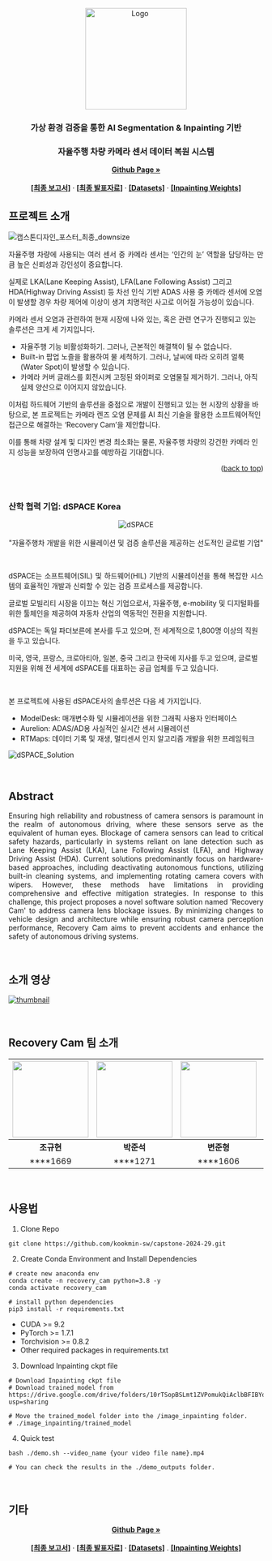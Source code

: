 <!-- PROJECT LOGO -->
<br/>
<div align="center">
  <a href="https://github.com/othneildrew/Best-README-Template">
    <img src="https://github.com/kookmin-sw/capstone-2024-29/assets/97654622/1b1202a7-e86f-4116-9f8b-4f1a655590b1" alt="Logo" width="200">
  </a>
  <p align="center">
    <h3>가상 환경 검증을 통한 AI Segmentation & Inpainting 기반</h3>
    <h3>자율주행 차량 카메라 센서 데이터 복원 시스템</h3>
    <a href="https://kookmin-sw.github.io/capstone-2024-29/"><strong>Github Page »</strong></a>
    <br/>
    <br/>
    <a href="https://drive.google.com/file/d/13DaArTH9cTFHPU55mIuxK6XIwcbCLNGp/view?usp=sharing"><strong>[최종 보고서]</strong></a>
    ·
    <a href="https://drive.google.com/file/d/1H6LDtD7O-PNHHDRm3zsThjjzm-cKAt_v/view?usp=sharing"><strong>[최종 발표자료]</strong></a>
    ·
    <a href="https://drive.google.com/drive/folders/1JG_uZ_8SscJbndWIRyrJjG9popEl_f5N?usp=sharing"><strong>[Datasets]</strong></a>
    ·
    <a href="https://drive.google.com/drive/folders/10rTSopBSLmt1ZVPomukQiAclbBFIBYo1?usp=sharing"><strong>[Inpainting Weights]</strong></a>
    <br/>
  </p>
</div>

<!-- About the Project -->
## 프로젝트 소개

![캡스톤디자인_포스터_최종_downsize](https://github.com/kookmin-sw/capstone-2024-29/assets/97654622/2c3e94ab-1eb5-450b-a658-a9560aaf3222)
<p align="justify">
자율주행 차량에 사용되는 여러 센서 중 카메라 센서는 ‘인간의 눈’ 역할을 담당하는 만큼 높은 신뢰성과 강인성이 중요합니다.

실제로 LKA(Lane Keeping Assist), LFA(Lane Following Assist) 그리고 HDA(Highway Driving Assist) 등 차선 인식 기반 ADAS 사용 중 카메라 센서에 오염이 발생할 경우 차량 제어에 이상이 생겨 치명적인 사고로 이어질 가능성이 있습니다.

카메라 센서 오염과 관련하여 현재 시장에 나와 있는, 혹은 관련 연구가 진행되고 있는 솔루션은 크게 세 가지입니다.
* 자율주행 기능 비활성화하기. 그러나, 근본적인 해결책이 될 수 없습니다.
* Built-in 팝업 노즐을 활용하여 물 세척하기. 그러나, 날씨에 따라 오히려 얼룩(Water Spot)이 발생할 수 있습니다.
* 카메라 커버 글래스를 회전시켜 고정된 와이퍼로 오염물질 제거하기. 그러나, 아직 실제 양산으로 이어지지 않았습니다.

이처럼 하드웨어 기반의 솔루션을 중점으로 개발이 진행되고 있는 현 시장의 상황을 바탕으로, 본 프로젝트는 카메라 렌즈 오염 문제를 AI 최신 기술을 활용한 소프트웨어적인 접근으로 해결하는 ‘Recovery Cam’을 제안합니다.

이를 통해 차량 설계 및 디자인 변경 최소화는 물론, 자율주행 차량의 강건한 카메라 인지 성능을 보장하여 인명사고를 예방하길 기대합니다.
</p>
<p align="right">(<a href="#readme-top">back to top</a>)</p>

<br/>

### 산학 협력 기업: dSPACE Korea

<p align="center">
  <img src="https://github.com/kookmin-sw/capstone-2024-29/assets/97654622/48c32b29-ca28-4bfe-9213-a5df6927f210" alt="dSPACE" /><br/><br/>
  "자율주행차 개발을 위한 시뮬레이션 및 검증 솔루션을 제공하는 선도적인 글로벌 기업"
</p>

<br/>
<p align="justify">
dSPACE는 소프트웨어(SIL) 및 하드웨어(HIL) 기반의 시뮬레이션을 통해 복잡한 시스템의 효율적인 개발과 신뢰할 수 있는 검증 프로세스를 제공합니다. 

글로벌 모빌리티 시장을 이끄는 혁신 기업으로서, 자율주행, e-mobility 및 디지털화를 위한 툴체인을 제공하여 자동차 산업의 역동적인 전환을 지원합니다. 

dSPACE는 독일 파더보른에 본사를 두고 있으며, 전 세계적으로 1,800명 이상의 직원을 두고 있습니다. 

미국, 영국, 프랑스, 크로아티아, 일본, 중국 그리고 한국에 지사를 두고 있으며, 글로벌 지원을 위해 전 세계에 dSPACE를 대표하는 공급 업체를 두고 있습니다. 
</p>
<br/>

본 프로젝트에 사용된 dSPACE사의 솔루션은 다음 세 가지입니다.
* ModelDesk: 매개변수화 및 시뮬레이션을 위한 그래픽 사용자 인터페이스
* Aurelion: ADAS/AD용 사실적인 실시간 센서 시뮬레이션
* RTMaps: 데이터 기록 및 재생, 멀티센서 인지 알고리즘 개발을 위한 프레임워크


![dSPACE_Solution](https://github.com/kookmin-sw/capstone-2024-29/assets/97654622/100ef413-47d7-4e48-a54a-596b949c328d)

<br/>

## Abstract
<p align="justify">
Ensuring high reliability and robustness of camera sensors is paramount in the realm of autonomous driving, where these sensors serve as the equivalent of human eyes. Blockage of camera sensors can lead to critical safety hazards, particularly in systems reliant on lane detection such as Lane Keeping Assist (LKA), Lane Following Assist (LFA), and Highway Driving Assist (HDA). Current solutions predominantly focus on hardware-based approaches, including deactivating autonomous functions, utilizing built-in cleaning systems, and implementing rotating camera covers with wipers. However, these methods have limitations in providing comprehensive and effective mitigation strategies. In response to this challenge, this project proposes a novel software solution named 'Recovery Cam' to address camera lens blockage issues. By minimizing changes to vehicle design and architecture while ensuring robust camera perception performance, Recovery Cam aims to prevent accidents and enhance the safety of autonomous driving systems.  
</p>

<br/>

## 소개 영상

[![thumbnail](https://github.com/kookmin-sw/capstone-2024-29/assets/84698896/801477b1-18f7-475b-85c5-9c4b0f6ba504)](https://youtu.be/9Sv_1WKCnC4?feature=shared)

<br/>

## Recovery Cam 팀 소개

|<img src="https://github.com/kookmin-sw/capstone-2024-29/assets/97654622/e8d07cc9-80ee-41e2-9152-038c0d73b6cf" height="150">|<img src="https://github.com/kookmin-sw/capstone-2024-29/assets/65781023/94bf2f8a-c24d-4538-ba19-afc724c3c7c1" height="150">|<img src="https://github.com/kookmin-sw/capstone-2024-29/assets/97654622/ab84878d-7918-4142-9459-4be2bd115280" height="150">|<img src="https://github.com/kookmin-sw/capstone-2024-29/assets/97654622/b2506c95-6af7-4f58-8341-f0b971e69455" height="150">|<img src="https://github.com/kookmin-sw/capstone-2024-29/assets/97654622/34a2a60c-2ddf-40ac-a3e4-6f5c35e28871" height="150">|
| :---: | :---: | :---: | :---: | :---: |
| **조규현** | **박준석** | **변준형** | **오준호** | **이세현** |
| ****1669 | ****1271 | ****1606 | ****1626 | ****3043 |

<br/> 

## 사용법
1. Clone Repo
 ```
git clone https://github.com/kookmin-sw/capstone-2024-29.git
 ```

2. Create Conda Environment and Install Dependencies 
 ```
# create new anaconda env
conda create -n recovery_cam python=3.8 -y
conda activate recovery_cam

# install python dependencies
pip3 install -r requirements.txt
 ```
* CUDA >= 9.2</br>
* PyTorch >= 1.7.1</br>
* Torchvision >= 0.8.2</br>
* Other required packages in requirements.txt</br>

3. Download Inpainting ckpt file
 ```
# Download Inpainting ckpt file
# Download trained_model from https://drive.google.com/drive/folders/10rTSopBSLmt1ZVPomukQiAclbBFIBYo1?usp=sharing

# Move the trained_model folder into the /image_inpainting folder.
# ./image_inpainting/trained_model
 ```

4. Quick test
 ```
bash ./demo.sh --video_name {your video file name}.mp4

# You can check the results in the ./demo_outputs folder.
 ```

<br/> 
 
## 기타
<div align="center">
  <p align="center">
    <a href="https://kookmin-sw.github.io/capstone-2024-29/"><strong>Github Page »</strong></a>
    <br/>
    <br/>
    <a href="https://drive.google.com/file/d/13DaArTH9cTFHPU55mIuxK6XIwcbCLNGp/view?usp=sharing"><strong>[최종 보고서]</strong></a>
    ·
    <a href="https://drive.google.com/file/d/1H6LDtD7O-PNHHDRm3zsThjjzm-cKAt_v/view?usp=sharing"><strong>[최종 발표자료]</strong></a>
    ·
    <a href="https://drive.google.com/drive/folders/1JG_uZ_8SscJbndWIRyrJjG9popEl_f5N?usp=sharing"><strong>[Datasets]</strong></a>
    .
    <a href="https://drive.google.com/drive/folders/10rTSopBSLmt1ZVPomukQiAclbBFIBYo1?usp=sharing"><strong>[Inpainting Weights]</strong></a>
    <br/>
  </p>
</div>
